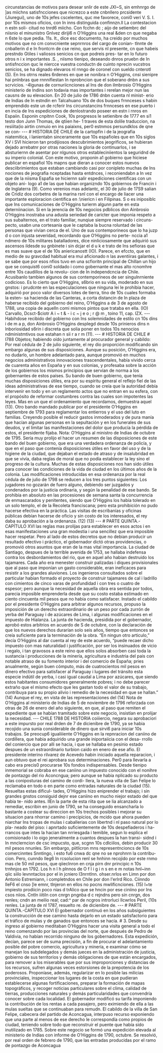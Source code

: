 circunstancias de motivos para desear snlir de este JXI~S, sin emhnrgo de ]as miichns satisfncciones que nicrezco a este cnbnllero prcsidente (Jiuregui), uno de 10s jefes cscelentes, quc me favorece, coni0 veri V. S. I. por 10s mismos oficios, con In inns distinguida confinnzn.ll La contestacion n estn soli- citud no tnrd6 miicho. Con fcchn dc ; aijo de setiembrc del niisnio el minunistro Gnlvez diriji6 n O’Higgins una real &#x26;den cn que negaba n 6ste lo que pedia. 11s. It., dice esc documento, ha creido por muchos motivos que no cm convcniente sepnrnros del cargo de conian- tlnnte de cnballerin d e In frontcrn de cse reino, que servis nl presente, cn que habeis prestndo Gtiles i valiosos senicios cn que podreis pres- tar en lo futuro otros n i x importantes .S. , niismo tienipo, deseando dnros pruebn de In sntisfnccion quc le niercce vuestra conductn de cuinto nprecin vucstros senicios, se ha dignado elevaros nl rnngo de coronel con sueldo cnterotl (S). En Ins otrns reales 6rdenes en que se nonibra n O’Higgins, cnsi sienipre hai pnlnbras que rnnnifiestan In nprobncion que el soberano dnbn a sus scrvicios. -4lgunas de cornuriicnciones al Ins de don ilmbrosio O’Higgins ministerio de Indins son todavia mas importantes i rerelan mejor nun las causns de su elevacion. En 20 de julio de 1786 dnbn cuenta nl minist- erio de Indias de In estndin en Talcahuano 10s de dos buques frnnceses s habin emprendido este un de rcferir Ins circunstancins frnnceses en ese puerto i en incia de Ins espediciones de denlostrando poseer en estn i rnros en Espaiin. Esponin cnpitnn Cook, 10s progresos le setienibre de 1777 en si1 testo don Junn Thomas, de qtiien he- 1 traves de esta dolile traduccion, na resiiita(io airtin cnmuio en ins paiaixns, per0 estnmos persundklos de qne se con- --- # HISTORIA DE CHILE de la cartopfin i de la jeografia niatemitica, i lanientabn sinceramente que 10s espafioles que en 10s siglos XV i SVI hicieron tan prodijiosos descubrimientos jeogrificos, se hubieran dejado arrebatnr por otras naciones la gloria de continuarlos, i se absturiernn de asentar por nlgunos otros estableciniientos la seguridnd de su imperio colonial. Con este motivo, proponin a1 gobierno que hiciese publicar en espafiol 10s mapns que dieran a conocer estos nuevos desciibrimientos que estaban cambiando casi por conipleto muchas de Ins nociones de jeografia nceptadas hasta entdnces, i reconiendabn a In vez que de la niisma Espafia se hiciernn salir espediciones cientificas con un objeto ani- logo a1 de las que habian organizndo 10s gobiernos de Francin i de Inglaterra (9). Como verenios mas adelantc, el 30 de julio de 17S9 salian de Cridiz dos corbetns de la marina rsnl con el encargo de liacer una importante esploracion cientifica en :\niericn i en Filipinas. S o es iniposiblc que Ins comunicaciones de O’Higgins turierm algunn parte en esta deterniinacion. Si en la jerencia de 10s negocios pdblicos don Ainbrosio O’Higgins inostraba una adusta seriedad de caricter que imponia respeto a sus subalternos, en el trato familiar, nunqiue siempre reservado i circuns- pecto, usabn una cortesania que le captaba la bucna roluntad de las personas que vivian cerca de el. Uno de sus contemporineos que lo ha juzp d o con injusta severidad, recordando que O‘Higgins no perte- nccia a1 ndmero de 10s militares batalladores, dice ninliciosamente que adquirió sus ascensos ildesde su gnbinete i sin dcjar el d u k e trato de Ins sefioras que es mas suave que el de 10s aniericanostt (IO). Parece, en efccto, que en medio de su gravcdad habitual era mui aficionado n las aventiiras galantes, i se sabe que por esos nfios tuvo en una scfioritn principal de Chillan un hijo que se conquist6 coni0 soldado i como gobernante el mas alto rcnomhre entre 10s caudillos de la revolu- cion de In independcncia de Chile. Acusibanlo tambien algunos de sus contemporineos de ser singulnrniente codicioso. Es lo cierto que O’Higgins, s6brio en su vida, moderado en sus gnstos: i prudcnte en las especulaciones que ninguna lei le prohibia hacer, adquirió por poco valor diversos lotes de tierra, tino de 10s cuales formaba la esten- sa hacienda de las Canteras, a corta distancin de In plaza de haberse recibido del gobierno del reino, O’Higgins a de 3 de agosto de 1788, una copia de aquelln comi mismos pintos que trataba en ella. (IO) Carvallo, Dcsct-$ciotr A i ~ t &#x26; - i c ~ j e o ; r @ m , toino 11, cap. IZX. --- Habihdose recibido del gobierno con Ins solemnidades de estilo cn 10s dins i de m a p, don Ainbrosio O’Higgins desplegd desde 10s prinieros dins n lnboriosidad s6rin i discreta que solia poner en todos 10s nenocios ndministmtivos oue estahan n sii r a r m (11). --- # HISTORIA DE CHILE # I788 Objetos; habiendo oído juntamente al procurador general y cabildo: Por real cédula de 2 de julio siguiente, el rey dio proporción modificando sin embargo algunas de sus disposiciones. Aunque su posición, O’Higgins era, no dudarlo, un hombre adelantado para, aunque promovió en muchos negocios administrativos innovaciones trascendentales, había vivido cerca de cuarenta años en España y en sus colonias, y profesaba sobre la acción de los gobiernos los mismos principios que servían de norma a los gobernantes de estos países. Su bando de buen gobierno, que tenía muchas disposiciones útiles, era por su espíritu general el reflejo fiel de las ideas administrativas de ese tiempo, cuando se creía que la autoridad debía intervenir en todo y en un reglamento actos que no entran en su esfera, con el propósito de reformar costumbres contra las cuales son impotentes las leyes. Mas en un que el ordenamiento que recordamos, demuestra aquel (13). Otro bando mandado publicar por el presidente O’Higgins en septiembre de 1793 para reglamentar los entierros y el uso del luto en familias. Creyendo posible el reducir gastos inmoderados y de pura manía que hacían algunas personas en la sepultación y en los funerales de sus deudos, y el limitar las manifestaciones del dolor que producía la pérdida de estos, el presidente fijaba. Nota: O’Higgins al ministro de Indias de octubre de 1795. Sería muy prolijo el hacer un resumen de las disposiciones de este bando del buen gobierno, que era una verdadera ordenanza de policía, y que en el paso que contenía disposiciones útiles en favor del uso y de la higiene de la ciudad, que dejaban el estado de atraso y de insalubridad en que se vivía, daba reglas de moral que no podía establecer la ley sino el progreso de la cultura. Muchas de estas disposiciones nos han sido útiles para conocer las condiciones de la vida de ciudad en los últimos años de la colonia. Las modificaciones introducidas en esa ordenanza por la real cédula de de julio de 1798 se reducen a los tres puntos siguientes: Los jugadores no gozarán de fuero alguno, debiendo ser juzgados y condenados por la justicia ordinaria, y según la penalidad de ese bando. Se prohibía en absoluto en las procesiones de semana santa la concurrencia de enmascarados y penitentes, siendo que O’Higgins los había tolerado en un solo templo, el de la Recoleta franciscana; pero esta prohibición no pudo hacerse efectiva en la práctica. Las visitas de escribanías y oficinas públicas debían hacerse de oficio y sin costo de los interesados, el rey daba su aprobación a la ordenanza. (12) (13) --- # PARTE QUINTA.-CAPÍTULO XVI las reglas mas prolijas para establecer en esos actos i en esas manifestaciones una gran modestia i una sencillez que era imposible hacer respetar. Pero al lado de estos decretos que no debian producir un resultado efectivo i práctico, el gobernador dictó otras providencias, o promovió otros asuntos que eran de la mas vital importancia. La ciudad de Santiago, despues de la terrible avenida de 1753, se hallaba indefensa contra los desbordamientos del rio, que en aquel año habian destruido los tajamares. Cada año era menester construir palizadas i diques provisionales que al paso que imponían un gasto considerable, eran ineficaces para resistir a los grandes aluviones. Los ingenieros consultados sobre el particular habian formado el proyecto de construir tajamares de cal i ladrillo con cimientos de cinco varas de profundidad i con tres o cuatro de espesor; pero aunque la necesidad de aquella obra era sentida por todos, parecia imposible emprenderla desde que su costo estaba estimado en ciento cincuenta mil pesos que no habia como satisfacer. Instado el cabildo por el presidente O’Higgins para arbitrar algunos recursos, propuso la imposición de un derecho extraordinario de un peso por cada zurrón de yerba del Paraguay i de azúcares de Lima, i algunas modificaciones en el impuesto de Hialanza. La junta de hacienda, presidida por el gobernador, aprobó estos arbitrios en acuerdo de S de octubre, con la declaración de que los nuevos derechos durarían solo seis años, tiempo que entonces se creía suficiente para la terminación de la obra. “En ningun otro articulo,” decía O’Higgins al dar cuenta al rey de este acuerdo, “puede recaer dicho impuesto con mas naturalidad i justificación, por ser los insinuados de vicio i regalo, i tan gravosos a este reino que ellos solos absorben casi toda la sustancia i producciones de la minería, agricultura e industria del pais con notable atraso de su fomento interior i del comercio de España; pries anualmente, según buen cómputo, más de cuatrocientos mil pesos en dinero efectivo para satisfacer al Paraguay i lugares del tránsito esta especie indútil de yerba, i casi igual caudal a Lima por azúcares, que siendo estos habitantes consumidores generalmente pobres; i no debe parecer extraño que el mismo efecto que les gastan todo el valor de su trabajo, contribuya para su propio alivio i remedio de la necesidad en que se hallan.” (14) Aunque el rey, en vista de las representaciones del (14) Nota de O’Higgins al ministerio de Indias de 5 de noviembre de 1796 reforzada con otras de 26 de enero del año siguiente, en que, al paso que remiten el expediente que se habían tramitado sobre este negocio, insistían en prolijar la necesidad. --- CHILE 1788 DE HISTORIA coiiiercio, negara su aprobaciori a este impursto por real drden de 7 de dicienibre de 1790, ya se habia recojido una sunia considerable de dinero que sirvi6 para iniciar 10s trabajos. Se preocup6 igualiiiente O'Higgins en la repnracion del caniino de cordillera, que habia adquirido una grande iniportaiicia con el desa- rrollo del coniercio que por alli se hacia, i que se hallaba en pesinio estado despues de un estraordinario turbion caido en enero de ese afio. El presidente interino rilvarez de Acevedo habin iniciado aquella reparacion, i aun obtuvo que el rei aprobara sus determinaciones. Per0 para llevarla a cabo era precis0 procurarse 10s fondos indispensables. Desde tienipo inmemorial se cobraba en ese caniino un impuesto conocido con el nonihre de pontazgo del rio Aconcngua; pero aunque se habia nplicado su producto a las coniposturas del camino de cordi- llera, la nueva villa de San Felipe lo reclamaba en todo o en parte como entradas naturales de la ciudad (15). Resueltas estas dificul- tades, O'Higgins hizo eniprender el trabajo; i sin grandes gnstos consiguid dejnr ese caniino en mucho niejor estado del que habia te- nido antes. llEn la parte de esta riita que se lia alcanzado a remediar, escribin en junio de 1790, se ha conseguido ensancharla lo bastante a costear su direccion en 10s trechos posibles i mejorar su situacion para nhorrar camino i precipicios, de mcido que ahora pueden niarchar Ins tropas de mulas i caballerias con libertnd i nl paso natural por lo pla- neado del piso: i apnrtado suficientemente de 10s despefiaderos i ha- rrancos que intes la hacian tan nrriesgada i temible, segun lo esplica el comisionado i lo oigo jeneralmente a cuantos despues la han transi- sidnd i In mnclerncion de csc impucsto, que, scgnn 10s cdlciilos, debin producir 30 mil pesos nnunles. Sin embargo, piitlicron mns representncioncs de 10s comercinntes Snntingo, i esto fu6 cnwa dc qne no se nprohnrn la contribu- cion. Pero, cunndo Ileg6 In rcsolucion renl se hnhinn recojido por este rnmo mas cle 50 mil pesos, que qiieclnron en cnja pirn dnr principic n 10s trnhnjos en 1792. Los h n l h plnnos de O f I i g i n s en e m notas hnl~inn qiic siilo levnntaclos por el in jcniero I3nrntlnn. ohser\.nrlos en Limn por don Antonio Estremiann, i completndos en Chile por don l'erlrd Rico. Ciinndo IleF6 el cnso [le emnr, tlnjeron en ellos no pocns mwlificnciones. (15) I+te impiesto prodiicin poco nias d trAlico que se hncin por ese ciniino por Ins csos niios. Cntln iiitiln con cnrgn pngnba d c rejndns pero sin cnrgn, dos renles; cndn an meilio real; cad:^ par de ncgros introrluci Ilcwrlos Peril, (10s renles. La junta de nl 1787, resuelto re. de dicienibre de. --- # PARTE QUINTA.-CAPÍTULO XVI El gobernador continuó en los años subsiguientes la construcción de ese camino hasta dejarlo en un estado satisfactorio para el tráfico de mulas y de ganados que entonces se hacía. # 3. Desde su ingreso al gobierno meditaban O’Higgins hacer una visita general a todo el reino comenzando por las provincias del norte, que después de Pedro de Valdivia, no habían recorrido ninguno de los gobernadores. Esta expedición, decían, parece ser de suma precisión, a fin de procurar el adelantamiento posible del pobre comercio, agricultura y minería, e examinar cómo se manejan los subdelegados y demás jueces en la administración de justicia, gobierno de sus territorios y demás obligaciones de que están encargados, para remover a los miserables que por sus improporciones y distancias de los recursos, sufren algunas veces estorsiones de la prepotencia de los poderosos. Proponíase, además, regularizar en lo posible las milicias provinciales, inspeccionar los lugares de la costa en que pudieran establecerse algunas fortificaciones, preparar la formación de mapas topográficos, y recoger noticias particulares sobre el clima, calidad de tierras, producciones naturales y demás particularidades que convendría conocer sobre cada localidad. El gobernador modificó su tarifa imponiendo la contribución de los rentas a cada pasajero, pero eximiendo de ella a las mulas sueltas que se continuaban para remudn. El cabildo de la villa de San Felipe, cabecera del partido de Aconcagua, interpuso recurso exponiendo que una parte al menos de ese derecho le correspondía como propios de ciudad, teniendo sobre todo que reconstruir el puente que había sido inutilizado en 1785. Sobre este negocio se formó una expedición elevada al ministerio de Indias con informe de O’Higgins de 1790, octubre. Se resolvió, por real orden de febrero de 1790, que las entradas producidas por el ramo de pontazgo de Aconcagua